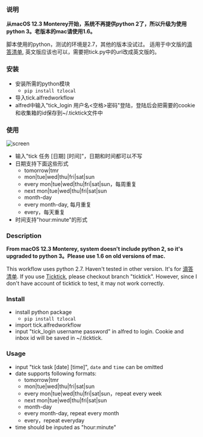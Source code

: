 ### 说明

**从macOS 12.3 Monterey开始，系统不再提供python 2了，所以升级为使用python 3。老版本的mac请使用1.6。**

脚本使用的python，测试的环境是2.7，其他的版本没试过。
适用于中文版的[滴答清单](https://www.dida365.com), 英文版应该也可以，需要把tick.py中的url改成英文版的。

### 安装

   * 安装所需的python模块
       - `pip install tzlocal`
   * 导入tick.alfredworkflow
   * alfred中输入"tick_login 用户名<空格>密码"登陆，登陆后会把需要的cookie和收集箱的id保存到~/.ticktick文件中

### 使用

  ![screen](https://github.com/jedy/alfred-tick/blob/master/screenshot.png?raw=true)
  
   * 输入"tick 任务 [日期] [时间]"，日期和时间都可以不写
   * 日期支持下面这些形式
       - tomorrow|tmr
       - mon|tue|wed|thu|fri|sat|sun
       - every mon|tue|wed|thu|fri|sat|sun，每周重复
       - next mon|tue|wed|thu|fri|sat|sun
       - month-day
       - every month-day, 每月重复
       - every，每天重复
   * 时间支持"hour:minute"的形式

### Description

**From macOS 12.3 Monterey, system doesn't include python 2, so it's upgraded to python 3。Please use 1.6 on old versions of mac.**

This workflow uses python 2.7. Haven't tested in other version.
It's for [滴答清单](https://www.dida365.com). 
If you use [Ticktick](https://www.ticktick.com), please checkout branch "ticktick".
However, since I don't have account of ticktick to test, it may not work correctly.

### Install

   * install python package
       * `pip install tzlocal`
   * import tick.alfredworkflow
   * input "tick_login username <space> password" in alfred to login. Cookie and inbox id will be saved in ~/.ticktick.

### Usage

   * input "tick task [date] [time]", `date` and `time` can be omitted
   * date supports following formats:
       - tomorrow|tmr
       - mon|tue|wed|thu|fri|sat|sun
       - every mon|tue|wed|thu|fri|sat|sun，repeat every week
       - next mon|tue|wed|thu|fri|sat|sun
       - month-day
       - every month-day, repeat every month
       - every，repeat everyday
   * time should be inputed as "hour:minute"
